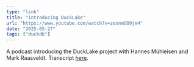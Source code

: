 ```yaml
---
type: "link"
title: "Introducing DuckLake"
url: "https://www.youtube.com/watch?v=zeonmOO9jm4"
date: "2025-05-27"
tags: ["duckdb"]
---
```


A podcast introducing the DuckLake project with Hannes Mühleisen and Mark Raasveldt. Transcript [here](https://gist.github.com/RobinL/daff2396e32346791c7f08a1758b2de7).
